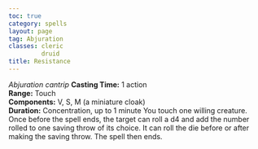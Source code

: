 ```yaml
---
toc: true
category: spells
layout: page
tag: Abjuration
classes: cleric
         druid
title: Resistance 
---
```

_Abjuration cantrip_ 
**Casting Time:** 1 action    
**Range:** Touch    
**Components:** V, S, M (a miniature cloak)    
**Duration:** Concentration, up to 1 minute 
You touch one willing creature. Once before the spell ends, the target can roll a d4 and add the number rolled to one saving throw of its choice. It can roll the die before or after making the saving throw. The spell then ends. 